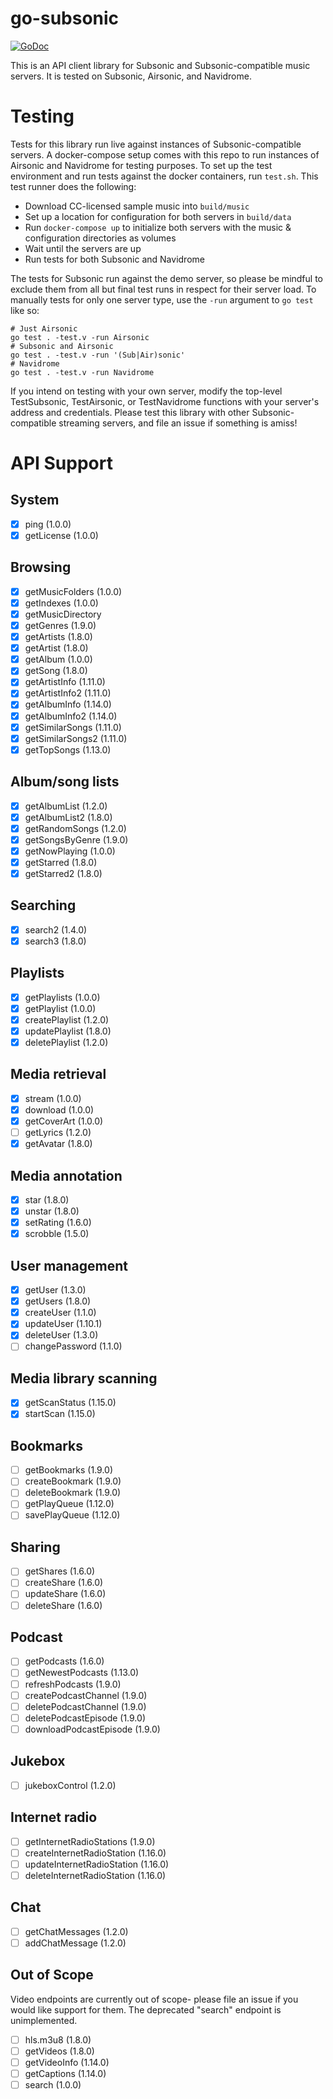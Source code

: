 # go-subsonic

[![GoDoc](https://godoc.org/github.com/delucks/go-subsonic?status.svg)](https://godoc.org/github.com/delucks/go-subsonic)

This is an API client library for Subsonic and Subsonic-compatible music servers. It is tested on Subsonic, Airsonic, and Navidrome.

# Testing

Tests for this library run live against instances of Subsonic-compatible servers. A docker-compose setup comes with this repo to run instances of Airsonic and Navidrome for testing purposes. To set up the test environment and run tests against the docker containers, run `test.sh`. This test runner does the following:

- Download CC-licensed sample music into `build/music`
- Set up a location for configuration for both servers in `build/data`
- Run `docker-compose up` to initialize both servers with the music & configuration directories as volumes
- Wait until the servers are up
- Run tests for both Subsonic and Navidrome

The tests for Subsonic run against the demo server, so please be mindful to exclude them from all but final test runs in respect for their server load. To manually tests for only one server type, use the `-run` argument to `go test` like so:

```
# Just Airsonic
go test . -test.v -run Airsonic
# Subsonic and Airsonic
go test . -test.v -run '(Sub|Air)sonic'
# Navidrome
go test . -test.v -run Navidrome
```

If you intend on testing with your own server, modify the top-level TestSubsonic, TestAirsonic, or TestNavidrome functions with your server's address and credentials. Please test this library with other Subsonic-compatible streaming servers, and file an issue if something is amiss!

# API Support

## System

- [x] ping (1.0.0)
- [x] getLicense (1.0.0)

## Browsing

- [x] getMusicFolders (1.0.0)
- [x] getIndexes (1.0.0)
- [x] getMusicDirectory
- [x] getGenres (1.9.0)
- [x] getArtists (1.8.0)
- [x] getArtist (1.8.0)
- [x] getAlbum (1.0.0)
- [x] getSong (1.8.0)
- [x] getArtistInfo (1.11.0)
- [x] getArtistInfo2 (1.11.0)
- [x] getAlbumInfo (1.14.0)
- [x] getAlbumInfo2 (1.14.0)
- [x] getSimilarSongs (1.11.0)
- [x] getSimilarSongs2 (1.11.0)
- [x] getTopSongs (1.13.0)

## Album/song lists

- [x] getAlbumList (1.2.0)
- [x] getAlbumList2 (1.8.0)
- [x] getRandomSongs (1.2.0)
- [x] getSongsByGenre (1.9.0)
- [x] getNowPlaying (1.0.0)
- [x] getStarred (1.8.0)
- [x] getStarred2 (1.8.0)

## Searching

- [x] search2 (1.4.0)
- [x] search3 (1.8.0)

## Playlists

- [x] getPlaylists (1.0.0)
- [x] getPlaylist (1.0.0)
- [x] createPlaylist (1.2.0)
- [x] updatePlaylist (1.8.0)
- [x] deletePlaylist (1.2.0)

## Media retrieval

- [x] stream (1.0.0)
- [x] download (1.0.0)
- [x] getCoverArt (1.0.0)
- [ ] getLyrics (1.2.0)
- [x] getAvatar (1.8.0)

## Media annotation

- [x] star (1.8.0)
- [x] unstar (1.8.0)
- [x] setRating (1.6.0)
- [x] scrobble (1.5.0)

## User management

- [x] getUser (1.3.0)
- [x] getUsers (1.8.0)
- [x] createUser (1.1.0)
- [x] updateUser (1.10.1)
- [x] deleteUser (1.3.0)
- [ ] changePassword (1.1.0)

## Media library scanning

- [x] getScanStatus (1.15.0)
- [x] startScan (1.15.0)

## Bookmarks

- [ ] getBookmarks (1.9.0)
- [ ] createBookmark (1.9.0)
- [ ] deleteBookmark (1.9.0)
- [ ] getPlayQueue (1.12.0)
- [ ] savePlayQueue (1.12.0)

## Sharing

- [ ] getShares (1.6.0)
- [ ] createShare (1.6.0)
- [ ] updateShare (1.6.0)
- [ ] deleteShare (1.6.0)

## Podcast

- [ ] getPodcasts (1.6.0)
- [ ] getNewestPodcasts (1.13.0)
- [ ] refreshPodcasts (1.9.0)
- [ ] createPodcastChannel (1.9.0)
- [ ] deletePodcastChannel (1.9.0)
- [ ] deletePodcastEpisode (1.9.0)
- [ ] downloadPodcastEpisode (1.9.0)

## Jukebox

- [ ] jukeboxControl (1.2.0)

## Internet radio

- [ ] getInternetRadioStations (1.9.0)
- [ ] createInternetRadioStation (1.16.0)
- [ ] updateInternetRadioStation (1.16.0)
- [ ] deleteInternetRadioStation (1.16.0)

## Chat

- [ ] getChatMessages (1.2.0)
- [ ] addChatMessage (1.2.0)

## Out of Scope

Video endpoints are currently out of scope- please file an issue if you would like support for them. The deprecated "search" endpoint is unimplemented.

- [ ] hls.m3u8 (1.8.0)
- [ ] getVideos (1.8.0)
- [ ] getVideoInfo (1.14.0)
- [ ] getCaptions (1.14.0)
- [ ] search (1.0.0)
